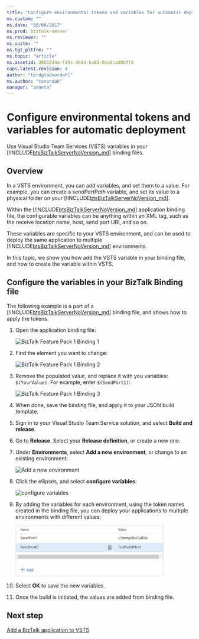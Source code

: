 ```yaml
---
title: "Configure environmental tokens and variables for automatic deployment | Microsoft Docs"
ms.custom: ""
ms.date: "06/08/2017"
ms.prod: biztalk-server
ms.reviewer: ""
ms.suite: ""
ms.tgt_pltfrm: ""
ms.topic: "article"
ms.assetid: 28bb2d4a-f45c-466d-ba65-0ca8cad0bffd
caps.latest.revision: 4
author: "tordgladnordahl"
ms.author: "tonordah"
manager: "anneta"
---
```

# Configure environmental tokens and variables for automatic deployment
Use Visual Studio Team Services (VSTS) variables in your [!INCLUDE[btsBizTalkServerNoVersion_md](../includes/btsbiztalkservernoversion-md.md)] binding files.

## Overview
In a VSTS environment, you can add variables, and set them to a value. For example, you can create a *sendPortPath* variable, and set its value to a physical folder on your [!INCLUDE[btsBizTalkServerNoVersion_md](../includes/btsbiztalkservernoversion-md.md)]. 

Within the [!INCLUDE[btsBizTalkServerNoVersion_md](../includes/btsbiztalkservernoversion-md.md)] application binding file, the configurable variables can be anything within an XML tag, such as the receive location name, host, send port URI, and so on. 

These variables are specific to your VSTS environment, and can be used to deploy the same application to multiple [!INCLUDE[btsBizTalkServerNoVersion_md](../includes/btsbiztalkservernoversion-md.md)] environments. 

In this topic, we show you how add the VSTS variable in your binding file, and how to create the variable within VSTS. 

## Configure the variables in your BizTalk Binding file

The following example is a part of a [!INCLUDE[btsBizTalkServerNoVersion_md](../includes/btsbiztalkservernoversion-md.md)] binding file, and shows how to apply the tokens.

1. Open the application binding file:

	![BizTalk Feature Pack 1 Binding 1](../core/media/biztalk-feature-pack-1-binding-1.png)

2. Find the element you want to change:

    ![BizTalk Feature Pack 1 Binding 2](../core/media/biztalk-feature-pack-1-binding-2.png)
	
3. Remove the populated value, and replace it with you variables: `$(YourValue)`. For example, enter `$(SendPort1)`: 

	![BizTalk Feature Pack 1 Binding 3](../core/media/biztalk-feature-pack-1-binding-3.png)


4. When done, save the binding file, and apply it to your JSON build template.
5. Sign in to your Visual Studio Team Service solution, and select **Build and release**.
6. Go to **Release**. Select your **Release definition**, or create a new one.
7. Under **Environments**, select **Add a new environment**, or change to an existing environment: 

	![Add a new environment](../core/media/add-a-new-environment.png)

8. Click the ellipses, and select **configure variables**:

	![configure variables](../core/media/configure-variables.png)

9. By adding the variables for each environment, using the token names created in the binding file, you can deploy your applications to multiple environments with different values:

	![environment specific variables](../core/media/environment-specific-variables.png)
	
10. Select **OK** to save the new variables.
11. Once the build is initiated, the values are added from binding file.

## Next step
[Add a BizTalk application to VSTS](../core/add-a-biztalk-server-application-to-visual-studio-team-services.md)
